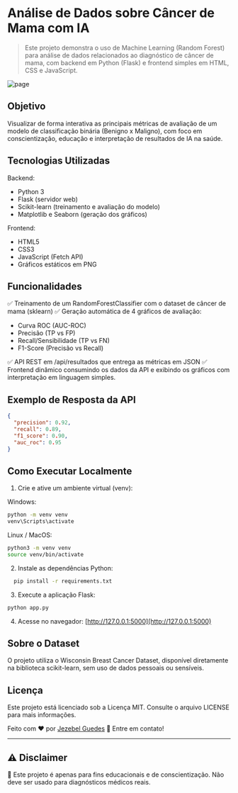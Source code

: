 # Análise de Dados sobre Câncer de Mama com IA

 > Este projeto demonstra o uso de Machine Learning (Random Forest) para análise de dados relacionados ao diagnóstico de câncer de mama, com backend em Python (Flask) e frontend simples em HTML, CSS e JavaScript.

![page](./static/images/page.gif)

 ##  Objetivo
Visualizar de forma interativa as principais métricas de avaliação de um modelo de classificação binária (Benigno x Maligno), com foco em conscientização, educação e interpretação de resultados de IA na saúde.

##  Tecnologias Utilizadas
Backend:
- Python 3
- Flask (servidor web)
- Scikit-learn (treinamento e avaliação do modelo)
- Matplotlib e Seaborn (geração dos gráficos)

Frontend:
- HTML5
- CSS3
- JavaScript (Fetch API)
- Gráficos estáticos em PNG

##  Funcionalidades
✅ Treinamento de um RandomForestClassifier com o dataset de câncer de mama (sklearn)
✅ Geração automática de 4 gráficos de avaliação:
- Curva ROC (AUC-ROC)
- Precisão (TP vs FP)
- Recall/Sensibilidade (TP vs FN)
- F1-Score (Precisão vs Recall)

✅ API REST em /api/resultados que entrega as métricas em JSON
✅ Frontend dinâmico consumindo os dados da API e exibindo os gráficos com interpretação em linguagem simples.

## Exemplo de Resposta da API
```json
{
  "precision": 0.92,
  "recall": 0.89,
  "f1_score": 0.90,
  "auc_roc": 0.95
}
```


 ## Como Executar Localmente
1. Crie e ative um ambiente virtual (venv):

Windows:

```bash
python -m venv venv
venv\Scripts\activate
```

Linux / MacOS:

```bash
python3 -m venv venv
source venv/bin/activate
```

 2. Instale as dependências Python:
```bash 
  pip install -r requirements.txt
```

3. Execute a aplicação Flask:

```bash
python app.py
```

4. Acesse no navegador:
[http://127.0.0.1:5000](http://127.0.0.1:5000)

## Sobre o Dataset
O projeto utiliza o Wisconsin Breast Cancer Dataset, disponível diretamente na biblioteca scikit-learn, sem uso de dados pessoais ou sensíveis.


## Licença
Este projeto está licenciado sob a Licença MIT. Consulte o arquivo LICENSE para mais informações.

Feito com ♥ por [Jezebel Guedes](https://www.linkedin.com/in/jezebel-guedes/) 👋 Entre em contato!

--- 
## ⚠️ Disclaimer
🔔 Este projeto é apenas para fins educacionais e de conscientização. Não deve ser usado para diagnósticos médicos reais.
